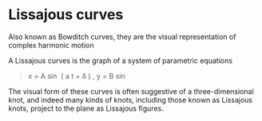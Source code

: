 # Lissajous curves

Also known as Bowditch curves, they are the visual representation of complex harmonic motion


A Lissajous curves is the graph of a system of parametric equations

> x = A sin ⁡ ( a t + δ ) , y = B sin 

The visual form of these curves is often suggestive of a three-dimensional knot, and indeed many kinds of knots, including those known as Lissajous knots, project to the plane as Lissajous figures. 